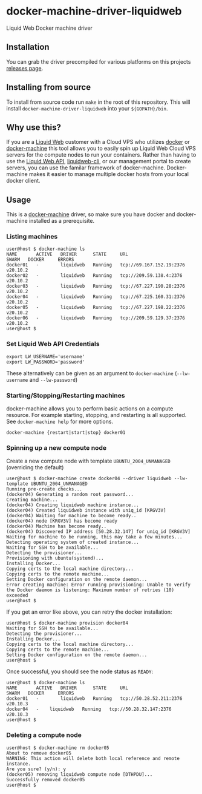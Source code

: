 # docker-machine-driver-liquidweb
Liquid Web Docker machine driver

## Installation

You can grab the driver precompiled for various platforms on this projects [releases page](https://github.com/liquidweb/docker-machine-driver-liquidweb/releases).

## Installing from source

To install from source code run `make` in the root of this repository. This will install `docker-machine-driver-liquidweb` into your `${GOPATH}/bin`.

## Why use this?

If you are a [Liquid Web](https://liquidweb.com) customer with a Cloud VPS who utilizes [docker](https://docker.com) or [docker-machine](https://docs.docker.com/machine/) this tool allows you to easily spin up Liquid Web Cloud VPS servers for the compute nodes to run your containers. Rather than having to use the [Liquid Web API](https://cart.liquidweb.com/storm/api/docs/bleed), [liquidweb-cli](https://github.com/liquidweb/liquidweb-cli), or our management portal to create servers, you can use the familar framework of docker-machine. Docker-machine makes it easier to manage multiple docker hosts from your local docker client. 

## Usage

This is a [docker-machine](https://docs.docker.com/machine/) driver, so make sure you have docker and docker-machine installed as a prerequisite.

### Listing machines

```shell
user@host $ docker-machine ls
NAME       ACTIVE   DRIVER      STATE     URL                        SWARM   DOCKER     ERRORS
docker01   -        liquidweb   Running   tcp://69.167.152.19:2376           v20.10.2   
docker02   -        liquidweb   Running   tcp://209.59.138.4:2376            v20.10.2   
docker03   -        liquidweb   Running   tcp://67.227.190.28:2376           v20.10.2   
docker04   -        liquidweb   Running   tcp://67.225.160.31:2376           v20.10.2   
docker05   -        liquidweb   Running   tcp://67.227.198.22:2376           v20.10.2   
docker06   -        liquidweb   Running   tcp://209.59.129.37:2376           v20.10.2   
user@host $
```

### Set Liquid Web API Credentials

```shell
export LW_USERNAME='username'
export LW_PASSWORD='password'
```

These alternatively can be given as an argument to `docker-machine` (`--lw-username` and `--lw-password`)

### Starting/Stopping/Restarting machines

docker-machine allows you to perform basic actions on a compute resource. For example starting, stopping, and restarting is all supported. See `docker-machine help` for more options.

```shell
docker-machine {restart|start|stop} docker01
```

### Spinning up a new compute node

Create a new compute node with template `UBUNTU_2004_UNMANAGED` (overriding the default)

```shell
user@host $ docker-machine create docker04 --driver liquidweb --lw-template UBUNTU_2004_UNMANAGED 
Running pre-create checks...
(docker04) Generating a random root password...
Creating machine...
(docker04) Creating liquidweb machine instance...
(docker04) Created liquidweb instance with uniq_id [KRGV3V]
(docker04) Waiting for machine to become ready..
(docker04) node [KRGV3V] has become ready
(docker04) Machine has become ready..
(docker04) Discovered IP address [50.28.32.147] for uniq_id [KRGV3V]
Waiting for machine to be running, this may take a few minutes...
Detecting operating system of created instance...
Waiting for SSH to be available...
Detecting the provisioner...
Provisioning with ubuntu(systemd)...
Installing Docker...
Copying certs to the local machine directory...
Copying certs to the remote machine...
Setting Docker configuration on the remote daemon...
Error creating machine: Error running provisioning: Unable to verify the Docker daemon is listening: Maximum number of retries (10) exceeded
user@host $ 
```

If you get an error like above, you can retry the docker installation:

```shell
user@host $ docker-machine provision docker04
Waiting for SSH to be available...
Detecting the provisioner...
Installing Docker...
Copying certs to the local machine directory...
Copying certs to the remote machine...
Setting Docker configuration on the remote daemon...
user@host $ 
```

Once successful, you should see the node status as `READY`:

```shell
user@host $ docker-machine ls
NAME       ACTIVE   DRIVER      STATE     URL                       SWARM   DOCKER     ERRORS
docker01   -        liquidweb   Running   tcp://50.28.52.211:2376           v20.10.3   
docker04   -    liquidweb   Running   tcp://50.28.32.147:2376        v20.10.3   
user@host $ 
```

### Deleting a compute node

```shell
user@host $ docker-machine rm docker05
About to remove docker05
WARNING: This action will delete both local reference and remote instance.
Are you sure? (y/n): y
(docker05) removing liquidweb compute node [DTHPDU]...
Successfully removed docker05
user@host $ 

```
